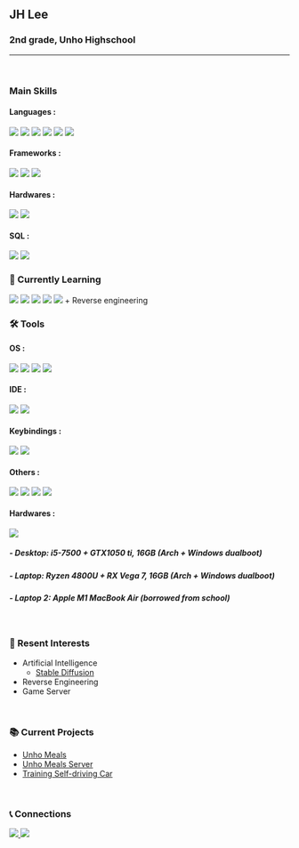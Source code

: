 ## JH Lee

### 2nd grade, Unho Highschool

---

<br />

### Main Skills

#### Languages :

<img src="https://img.shields.io/badge/Rust-000000?style=flat-square&logo=Rust&logoColor=white">
<img src="https://img.shields.io/badge/Python-3776AB?style=flat-square&logo=Python&logoColor=white">
<img src="https://img.shields.io/badge/Go-00ADD8?style=flat-square&logo=Go&logoColor=white">
<img src="https://img.shields.io/badge/C-A8B9CC?style=flat-square&logo=C&logoColor=white">
<img src="https://img.shields.io/badge/C%23-239120?style=flat-square&logo=C+Sharp&logoColor=white">
<img src="https://img.shields.io/badge/JS-F7DF1E?style=flat-square&logo=JavaScript&logoColor=white">

#### Frameworks :

<img src="https://img.shields.io/badge/Node.js-339933?style=flat-square&logo=Node.js&logoColor=white">
<img src="https://img.shields.io/badge/Actix%20Web-010101?style=flat-square&logo=">

<img src="https://img.shields.io/badge/Android-3DDC84?style=flat-square&logo=Android&logoColor=white">

#### Hardwares :

<img src="https://img.shields.io/badge/Arduino-00979D?style=flat-square&logo=Arduino&logoColor=white">
<img src="https://img.shields.io/badge/Raspberry%20Pi-A22846?style=flat-square&logo=Raspberry%20Pi&logoColor=white">

#### SQL :

<img src="https://img.shields.io/badge/MySQL-4479A1?style=flat-square&logo=MySQL&logoColor=white">
<img src="https://img.shields.io/badge/PostgreSQL-4169E1?style=flat-square&logo=PostgreSQL&logoColor=white">

<br />

### 📒 Currently Learning

<img src="https://img.shields.io/badge/PyTorch-EE4C2C?style=flat-square&logo=PyTorch&logoColor=white">
<img src="https://img.shields.io/badge/PyTorch%20Lightning-792EE5?style=flat-square&logo=PyTorch+Lightning&logoColor=white">
<img src="https://img.shields.io/badge/OpenCV-5C3EE8?style=flat-square&logo=OpenCV&logoColor=white">

<img src="https://img.shields.io/badge/C++-00599C?style=flat-square&logo=C%2B%2B&logoColor=white">
<img src="https://img.shields.io/badge/OpenGL-5586A4?style=flat-square&logo=OpenGL&logoColor=white">
+ Reverse engineering

<br />

### 🛠 Tools

#### OS :

<img src="https://img.shields.io/badge/I%20use%20Arch%20btw-1793D1?style=flat-square&logo=Arch+Linux&logoColor=white">
<img src="https://img.shields.io/badge/Windows-0078D6?style=flat-square&logo=Windows&logoColor=white">
<img src="https://img.shields.io/badge/macOS-000000?style=flat-square&logo=Apple&logoColor=white">

<img src="https://img.shields.io/badge/OpenWrt-00B5E2?style=flat-square&logo=OpenWrt&logoColor=white">

#### IDE :

<img src="https://img.shields.io/badge/Intellij%20IDEA-000000?style=flat-square&logo=Intellij+IDEA&logoColor=white">
<img src="https://img.shields.io/badge/VSCode-007ACC?style=flat-square&logo=Visual+Studio+Code&logoColor=white">

#### Keybindings :

<img src="https://img.shields.io/badge/Vim-019733?style=flat-square&logo=Vim&logoColor=white">
<img src="https://img.shields.io/badge/NeoVim-57A143?style=flat-square&logo=NeoVim&logoColor=white">

#### Others :

<img src="https://img.shields.io/badge/Alacritty-F46D01?style=flat-square&logo=Alacritty&logoColor=white">
<img src="https://img.shields.io/badge/Docker-2496ED?style=flat-square&logo=Docker&logoColor=white">
<img src="https://img.shields.io/badge/Git-F05032?style=flat-square&logo=Git&logoColor=white">
<img src="https://img.shields.io/badge/Firefox-FF7139?style=flat-square&logo=Firefox&logoColor=white">

#### Hardwares :

<img src="https://img.shields.io/badge/Bose%20QC45-000000?style=flat-square&logo=Bose&logoColor=white">

##### - Desktop: i5-7500 + GTX1050 ti, 16GB (Arch + Windows dualboot)

##### - Laptop: Ryzen 4800U + RX Vega 7, 16GB (Arch + Windows dualboot)

##### - Laptop 2: Apple M1 MacBook Air (borrowed from school)

<br />

### 💖 Resent Interests

- Artificial Intelligence
  - [Stable Diffusion](https://github.com/CompVis/stable-diffusion)
- Reverse Engineering
- Game Server

<br />

### 📚 Current Projects

- [Unho Meals](https://github.com/k-yuminkim/UNHOMEALS)
- [Unho Meals Server](https://github.com/sam1677/unhomeal_server)
- [Training Self-driving Car](https://github.com/sam1677/training_mobilenetv2)

<br />

### 📞 Connections

<a href="mailto:leejihyek1267@gmail.com">
<img src="https://img.shields.io/badge/Gmail-EA4335?style=flat-square&logo=Gmail&logoColor=white">
</a>
<img src="https://img.shields.io/badge/OIOI%233990-5863F2?style=flat-square&logo=Discord&logoColor=white">
